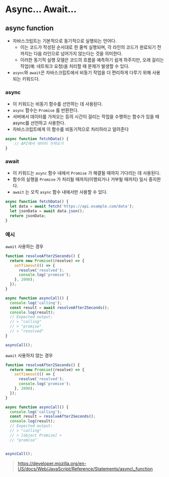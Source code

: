 # Async... Await...

## async function

* 자바스크립트는 기본적으로 동기적으로 실행되는 언어다.
  * 이는 코드가 작성된 순서대로 한 줄씩 실행되며, 각 라인의 코드가 완료되기 전까지는 다음 라인으로 넘어가지 않는다는 것을 의미한다.
  * 이러한 동기적 실행 모델은 코드의 흐름을 예측하기 쉽게 하주지만, 오래 걸리는 작업(예: 네트워크 요청)을 처리할 때 문제가 발생할 수 있다.
* `async`와 `await`은 자바스크립트에서 비동기 작업을 더 편리하게 다루기 위해 사용되는 키워드다.

### async

* 이 키워드는 비동기 함수를 선언하는 데 사용된다.
* `async` 함수는 `Promise` 를 반환한다.
* 서버에서 데이터를 가져오는 등의 시간이 걸리는 작업을 수행하는 함수가 있을 때 async를 선언하고 사용한다.
* 자바스크립트에게 이 함수를 비동기적으로 처리하라고 알려준다

```js
async function fetchData() {
	// API에서 데이터 가져오기
}
```

### await

* 이 키워드는 `async` 함수 내에서 `Promise` 가 해결될 때까지 기다리는 데 사용된다.
* 함수의 실행을 `Promise` 가 처리될 때까지(이행되거나 거부될 때까지) 일시 중지한다.
* `await` 는 오직 `async` 함수 내에서만 사용할 수 있다.

```js
async function fetchData() {
  let data = await fetch('https://api.example.com/data');
  let jsonData = await data.json();
  return jsonData;
}
```

### 예시

`await` 사용하는 경우

```js
function resolveAfter2Seconds() {
  return new Promise((resolve) => {
    setTimeout(() => {
      resolve('resolved');
      console.log('promise');
    }, 2000);
  });
}

async function asyncCall() {
  console.log('calling');
  const result = await resolveAfter2Seconds();
  console.log(result);
  // Expected output: 
  // > "calling" 
  // > "promise" 
  // > "resolved"
}

asyncCall();
```

`await` 사용하지 않는 경우

```js
function resolveAfter2Seconds() {
  return new Promise((resolve) => {
    setTimeout(() => {
      resolve('resolved');
      console.log('promise');
    }, 2000);
  });
}

async function asyncCall() {
  console.log('calling');
  const result = resolveAfter2Seconds();
  console.log(result);
  // Expected output:
  // > "calling" 
  // > [object Promise] > 
  // "promise"`


asyncCall();
```

> https://developer.mozilla.org/en-US/docs/Web/JavaScript/Reference/Statements/async\_function
